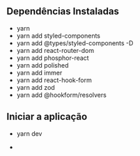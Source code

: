 ## Dependências Instaladas
- yarn
- yarn add styled-components 
- yarn add @types/styled-components -D
- yarn add react-router-dom   
- yarn add phosphor-react             
- yarn add polished 
- yarn add immer 
- yarn add react-hook-form 
- yarn add zod
- yarn add @hookform/resolvers


## Iniciar a aplicação
- yarn dev
 
- 